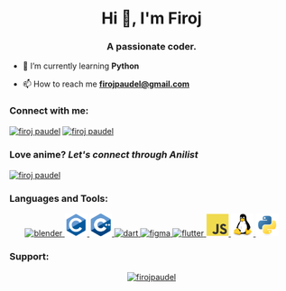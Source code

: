 <h1 align="center">Hi 👋, I'm Firoj</h1>
<h3 align="center">A passionate coder.</h3>

- 🌱 I’m currently learning **Python**

- 📫 How to reach me **firojpaudel@gmail.com**

<h3 align="left">Connect with me:</h3>
<p align="left">
<a href="https://www.linkedin.com/in/firoj-paudel-17a66724b/" target="_blank"><img align="center" src="https://raw.githubusercontent.com/rahuldkjain/github-profile-readme-generator/master/src/images/icons/Social/linked-in-alt.svg" alt="firoj paudel" height="30" width="40" /></a>
<a href="https://www.instagram.com/firojpaudel/" target="_blank"><img align="center" src="https://upload.wikimedia.org/wikipedia/commons/thumb/9/96/Instagram.svg/1200px-Instagram.svg.png" alt="firoj paudel" height="40" width="40" /></a>
</p>
<h3 align="left">Love anime? <i>Let's connect through Anilist</i></h3>
<p align="left">
<a href="https://anilist.co/user/BeardoSama" target="_blank"><img align="center" src="https://upload.wikimedia.org/wikipedia/commons/thumb/6/61/AniList_logo.svg/512px-AniList_logo.svg.png" alt="firoj paudel" height="50" width="40" /></a>

</p>

<h3 align="left">Languages and Tools:</h3>
<p align="center"> <a href="https://www.blender.org/" target="_blank" rel="noreferrer"> <img src="https://download.blender.org/branding/community/blender_community_badge_white.svg" alt="blender" width="40" height="40"/> </a> <a href="https://www.cprogramming.com/" target="_blank" rel="noreferrer"> <img src="https://raw.githubusercontent.com/devicons/devicon/master/icons/c/c-original.svg" alt="c" width="40" height="40"/> </a> <a href="https://www.w3schools.com/cpp/" target="_blank" rel="noreferrer"> <img src="https://raw.githubusercontent.com/devicons/devicon/master/icons/cplusplus/cplusplus-original.svg" alt="cplusplus" width="40" height="40"/> </a> <a href="https://dart.dev" target="_blank" rel="noreferrer"> <img src="https://www.vectorlogo.zone/logos/dartlang/dartlang-icon.svg" alt="dart" width="40" height="40"/> </a> <a href="https://www.figma.com/" target="_blank" rel="noreferrer"> <img src="https://www.vectorlogo.zone/logos/figma/figma-icon.svg" alt="figma" width="40" height="40"/> </a> <a href="https://flutter.dev" target="_blank" rel="noreferrer"> <img src="https://www.vectorlogo.zone/logos/flutterio/flutterio-icon.svg" alt="flutter" width="40" height="40"/> </a> <a href="https://developer.mozilla.org/en-US/docs/Web/JavaScript" target="_blank" rel="noreferrer"> <img src="https://raw.githubusercontent.com/devicons/devicon/master/icons/javascript/javascript-original.svg" alt="javascript" width="40" height="40"/> </a> <a href="https://www.linux.org/" target="_blank" rel="noreferrer"> <img src="https://raw.githubusercontent.com/devicons/devicon/master/icons/linux/linux-original.svg" alt="linux" width="40" height="40"/> </a> <a href="https://www.python.org" target="_blank" rel="noreferrer"> <img src="https://raw.githubusercontent.com/devicons/devicon/master/icons/python/python-original.svg" alt="python" width="40" height="40"/> </a> </p>

<h3 align="left">Support:</h3>
<p align="center"><a href="https://www.buymeacoffee.com/firojpaudel"> <img align="center" src="https://cdn.buymeacoffee.com/buttons/v2/default-yellow.png" height="50" width="210" alt="firojpaudel" /></a></p><br><br>
